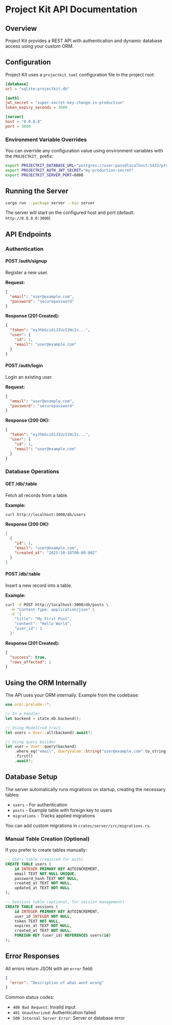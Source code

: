 # Project Kit API Documentation

## Overview

Project Kit provides a REST API with authentication and dynamic database access using your custom ORM.

## Configuration

Project Kit uses a `projectkit.toml` configuration file in the project root:

```toml
[database]
url = "sqlite:projectkit.db"

[auth]
jwt_secret = "super-secret-key-change-in-production"
token_expiry_seconds = 3600

[server]
host = "0.0.0.0"
port = 3000
```

### Environment Variable Overrides

You can override any configuration value using environment variables with the `PROJECTKIT_` prefix:

```bash
export PROJECTKIT_DATABASE_URL="postgres://user:pass@localhost:5432/projectkit"
export PROJECTKIT_AUTH_JWT_SECRET="my-production-secret"
export PROJECTKIT_SERVER_PORT=8080
```

## Running the Server

```bash
cargo run --package server --bin server
```

The server will start on the configured host and port (default: `http://0.0.0.0:3000`)

## API Endpoints

### Authentication

#### POST /auth/signup
Register a new user.

**Request:**
```json
{
  "email": "user@example.com",
  "password": "securepassword"
}
```

**Response (201 Created):**
```json
{
  "token": "eyJhbGciOiJIUzI1NiIs...",
  "user": {
    "id": 1,
    "email": "user@example.com"
  }
}
```

#### POST /auth/login
Login an existing user.

**Request:**
```json
{
  "email": "user@example.com",
  "password": "securepassword"
}
```

**Response (200 OK):**
```json
{
  "token": "eyJhbGciOiJIUzI1NiIs...",
  "user": {
    "id": 1,
    "email": "user@example.com"
  }
}
```

### Database Operations

#### GET /db/:table
Fetch all records from a table.

**Example:**
```bash
curl http://localhost:3000/db/users
```

**Response (200 OK):**
```json
[
  {
    "id": 1,
    "email": "user@example.com",
    "created_at": "2025-10-18T00:00:00Z"
  }
]
```

#### POST /db/:table
Insert a new record into a table.

**Example:**
```bash
curl -X POST http://localhost:3000/db/posts \
  -H "Content-Type: application/json" \
  -d '{
    "title": "My First Post",
    "content": "Hello World",
    "user_id": 1
  }'
```

**Response (201 Created):**
```json
{
  "success": true,
  "rows_affected": 1
}
```

## Using the ORM Internally

The API uses your ORM internally. Example from the codebase:

```rust
use orm::prelude::*;

// In a handler
let backend = state.db.backend();

// Using ModelCrud trait
let users = User::all(backend).await?;

// Using query builder
let user = User::query(backend)
    .where_eq("email", QueryValue::String("user@example.com".to_string()))
    .first()
    .await?;
```

## Database Setup

The server automatically runs migrations on startup, creating the necessary tables:
- `users` - For authentication
- `posts` - Example table with foreign key to users
- `migrations` - Tracks applied migrations

You can add custom migrations in `crates/server/src/migrations.rs`.

### Manual Table Creation (Optional)

If you prefer to create tables manually:

```sql
-- Users table (required for auth)
CREATE TABLE users (
    id INTEGER PRIMARY KEY AUTOINCREMENT,
    email TEXT NOT NULL UNIQUE,
    password_hash TEXT NOT NULL,
    created_at TEXT NOT NULL,
    updated_at TEXT NOT NULL
);

-- Sessions table (optional, for session management)
CREATE TABLE sessions (
    id INTEGER PRIMARY KEY AUTOINCREMENT,
    user_id INTEGER NOT NULL,
    token TEXT NOT NULL,
    expires_at TEXT NOT NULL,
    created_at TEXT NOT NULL,
    FOREIGN KEY (user_id) REFERENCES users(id)
);
```

## Error Responses

All errors return JSON with an `error` field:

```json
{
  "error": "Description of what went wrong"
}
```

Common status codes:
- `400 Bad Request`: Invalid input
- `401 Unauthorized`: Authentication failed
- `500 Internal Server Error`: Server or database error
